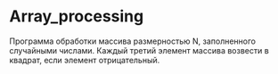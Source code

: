 # Array_processing
Программа обработки массива размерностью N, заполненного случайными числами. Каждый третий элемент массива возвести в квадрат, если элемент отрицательный. 
